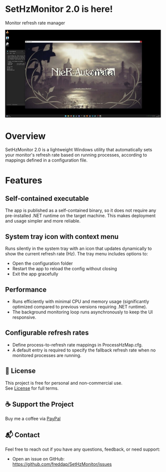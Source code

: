 # SetHzMonitor 2.0 is here!

Monitor refresh rate manager

[![Demo on YouTube](assets/thumbnail.jpg)](https://www.youtube.com/watch?v=NbPZInSTmLQ)

# Overview

SetHzMonitor 2.0 is a lightweight Windows utility that automatically sets your monitor's refresh rate based on running processes, according to mappings defined in a configuration file.

# Features

## Self-contained executable
The app is published as a self-contained binary, so it does not require any pre-installed .NET runtime on the target machine. This makes deployment and usage simpler and more reliable.

## System tray icon with context menu
Runs silently in the system tray with an icon that updates dynamically to show the current refresh rate (Hz). The tray menu includes options to:

- Open the configuration folder
- Restart the app to reload the config without closing
- Exit the app gracefully

## Performance

- Runs efficiently with minimal CPU and memory usage (significantly optimized compared to previous versions requiring .NET runtime).
- The background monitoring loop runs asynchronously to keep the UI responsive.

## Configurable refresh rates

- Define process-to-refresh rate mappings in ProcessHzMap.cfg.
- A default entry is required to specify the fallback refresh rate when no monitored processes are running.

## 📄 License

This project is free for personal and non-commercial use.  
See [License](./LICENSE.md) for full terms.

## ☕ Support the Project

Buy me a coffee via [PayPal](https://www.paypal.com/donate?business=fredrik8801@gmail.com)

## 📬 Contact

Feel free to reach out if you have any questions, feedback, or need support:

- Open an issue on GitHub: https://github.com/freddap/SetHzMonitor/issues
